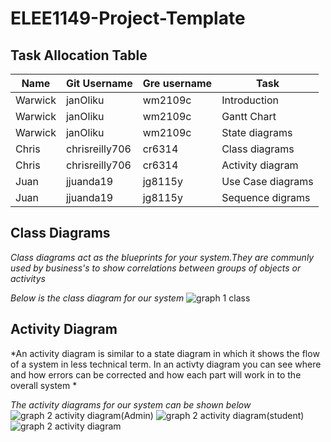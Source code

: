 # ELEE1149-Project-Template
 ## Task Allocation Table

 |Name| Git Username | Gre username| Task |
  |---|---|---|---|
  |Warwick|janOliku|wm2109c|Introduction|
  |Warwick|janOliku|wm2109c|Gantt Chart|
  |Warwick|janOliku|wm2109c|State diagrams|
  |Chris|chrisreilly706|cr6314|Class diagrams|
  |Chris|chrisreilly706|cr6314|Activity diagram|
  |Juan | jjuanda19 | jg8115y|Use Case diagrams|
  |Juan | jjuanda19 | jg8115y|Sequence digrams|

  ## Class Diagrams
  *Class diagrams act as the blueprints for your system.They are communly used by business's to show correlations between groups of objects or activitys*

 *Below is the class diagram for our system*
![graph 1 class](https://user-images.githubusercontent.com/115148130/213920107-deb60659-2778-4d18-8f1e-24a5e7cefdb0.png)
 
  ## Activity Diagram
  *An activity diagram is similar to a state diagram in which it shows the flow of a system in less technical term. In an activty diagram you can see where and how errors can be corrected and how each part will work in to the overall system *

 *The activity diagrams for our system can be shown below*       
![graph 2 activity diagram(Admin)](https://user-images.githubusercontent.com/115148130/213920165-9003744e-277c-47f4-8f66-48782c53d737.png)
![graph 2 activity diagram(student)](https://user-images.githubusercontent.com/115148130/213920168-311e156d-a0a7-4227-b1a3-05905659d9d3.png)
![graph 2 activity diagram](https://user-images.githubusercontent.com/115148130/213920170-8370fc5b-36b5-494a-b315-26b09a43755f.png)
